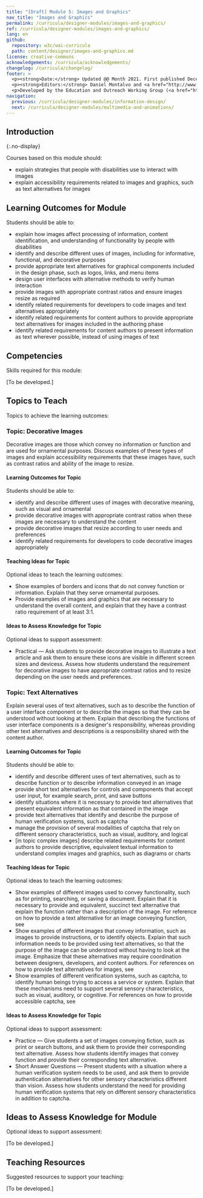 ```yaml
---
title: "[Draft] Module 5: Images and Graphics"
nav_title: "Images and Graphics"
permalink: /curricula/designer-modules/images-and-graphics/
ref: /curricula/designer-modules/images-and-graphics/
lang: en
github:
  repository: w3c/wai-curricula
  path: content/designer/images-and-graphics.md
license: creative-commons
acknowledgements: /curricula/acknowledgements/
changelog: /curricula/changelog/
footer: >
  <p><strong>Date:</strong> Updated @@ Month 2021. First published December 2019. CHANGELOG</p>
  <p><strong>Editors:</strong> Daniel Montalvo and <a href="http://www.w3.org/People/shadi/">Shadi Abou-Zahra</a>. Contributors: <a href="https://www.w3.org/WAI/EO/EOWG-members">EOWG Participants</a>. ACKNOWLEDGEMENTS lists contributors and credits.</p>
  <p>Developed by the Education and Outreach Working Group (<a href="http://www.w3.org/WAI/EO/">EOWG</a>). Developed with support from the <a href="https://www.w3.org/WAI/about/projects/wai-guide/">WAI-Guide Project</a> funded by the European Commission (EC) under the Horizon 2020 program (Grant Agreement 822245).</p>
navigation:
  previous: /curricula/designer-modules/information-design/
  next: /curricula/designer-modules/multimedia-and-animations/
---
```


## Introduction
{:.no-display}

Courses based on this module should:

* explain strategies that people with disabilities use to interact with images
* explain accessibility requirements related to images and graphics, such as text alternatives for images

## Learning Outcomes for Module

Students should be able to:

* explain how images affect processing of information, content identification, and understanding of functionality by people with disabilities
* identify and describe different uses of images, including for informative, functional, and decorative purposes
* provide appropriate text alternatives for graphical components included in the design phase, such as logos, links, and menu items
* design user interfaces with alternative methods to verify human interaction 
* provide images with appropriate contrast ratios and ensure images  resize as required
* identify related requirements for developers to code images and text alternatives appropriately
* identify related requirements for content authors to provide appropriate text alternatives for images included in the authoring phase
* identify related requirements for content authors to present information as text wherever possible, instead of using images of text

## Competencies

Skills required for this module:

[To be developed.]

## Topics to Teach

Topics to achieve the learning outcomes:

### Topic: Decorative Images

Decorative images are those which convey no information or function and are used for ornamental purposes. Discuss examples of these types of images and explain accessibility requirements that these images have, such as contrast ratios and ability of the image to resize.

#### Learning Outcomes for Topic

Students should be able to:

* identify and describe different uses of images with decorative meaning, such as visual and ornamental  
* provide decorative images with appropriate contrast ratios when these images are necessary to understand the content
* provide decorative images that resize according to user needs and preferences
* identify related requirements for developers to code decorative images appropriately

#### Teaching Ideas for Topic

Optional ideas to teach the learning outcomes:

* Show examples of borders and icons that do not convey function or information. Explain that they serve ornamental purposes.
* Provide examples of images and graphics that are necessary to understand the overall content, and explain that they have a contrast ratio requirement of at least 3:1. 

#### Ideas to Assess Knowledge for Topic

Optional ideas to support assessment:

* Practical &mdash; Ask students to provide decorative images to illustrate a text article and ask them to ensure these icons are visible in different screen sizes and devicess. Assess how students understand the requirement for decorative images to have appropriate contrast ratios and to resize depending on the user needs and preferences.

### Topic: Text Alternatives

Explain several uses of text alternatives, such as to describe the function of a  user interface component or to describe the images so that they can be understood without looking at them. Explain that describing the functions of user interface components is a designer's responsibility, whereas providing other text alternatives and descriptions is a responsibility shared with the content author.

#### Learning Outcomes for Topic

Students should be able to:

* identify and describe different uses of text alternatives, such as to describe function or to describe information conveyed in an image
* provide short text alternatives for controls and components that accept user input, for example search, print, and save buttons
* identify situations where it is necessary to provide text alternatives that present equivalent information as that contained in the image
* provide text alternatives that identify and describe the purpose of human verification systems, such as captcha 
* manage the provision of several modalities of captcha that rely on different sensory characteristics, such as visual, auditory, and logical
* [in topic complex images] describe related requirements for content authors to provide descriptive, equivalent textual information to understand complex images and graphics, such as diagrams or charts

#### Teaching Ideas for Topic

Optional ideas to teach the learning outcomes:

* Show examples of different images used to convey functionality, such as for printing, searching, or saving a document. Explain that it is necessary to provide  and equivalent, succinct text alternative that explain the function rather than a description of the image. For reference on how  to provide a text alternative for an image conveying function, see
* Show examples of different images that convey information, such as images to provide instructions, or to identify objects. Explain that such information needs to be provided using text alternatives, so that the purpose of the image can be understood without having to look at the image. Emphasize that these alternatives may require coordination between designers, developers, and content authors. For references on how to provide text alternatives for images, see
* Show examples of different verification systems, such as captcha, to identify human beings trying to access a service or system. Explain that these mechanisms need to support several sensory characteristics, such as visual, auditory, or cognitive. For references on how to provide accessible captcha, see

#### Ideas to Assess Knowledge for Topic

Optional ideas to support assessment:

* Practice &mdash; Give students a set of images conveying fiction, such as print or search buttons, and ask them to provide their corresponding text alternative. Assess how students identify images that convey function and provide their corresponding text alternative.
* Short Answer Questions &mdash; Present students with a situation where a human verification system needs to be used, and ask them to provide authentication alternatives for other sensory characteristics different than vision. Assess how students understand the need for providing human verification systems that rely on different sensory characteristics in addition to captcha.

## Ideas to Assess Knowledge for Module

Optional ideas to support assessment:

[To be developed.]

## Teaching Resources

Suggested resources to support your teaching:

[To be developed.]
